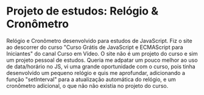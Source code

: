 # Projeto de estudos: Relógio & Cronômetro
Relógio e Cronômetro desenvolvido para estudos de JavaScript. Fiz o site ao descorrer do curso "Curso Grátis de JavaScript e ECMAScript para Iniciantes" do canal Curso em Vídeo. O site não é um projeto do curso e sim um projeto pessoal de estudos. Queria me adpatar um pouco melhor ao uso de data/horário no JS, vi uma grande oportunidade com o curso, pois tinha desenvolvido um pequeno relógio e quis me aprofundar, adicionando a função "setInterval" para a atualização automática do relógio, e um cronômetro adicional, o que não não existia no projeto do curso.
